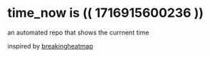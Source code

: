 # time_now is (( 1716915600236 ))

an automated repo that shows the currnent time

inspired by [breakingheatmap](https://github.com/breakingheatmap/breakingheatmap)